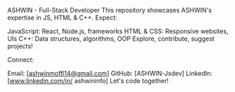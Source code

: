 
ASHWIN - Full-Stack Developer
This repository showcases ASHWIN's expertise in JS, HTML & C++. Expect:

JavaScript: React, Node.js, frameworks
HTML & CSS: Responsive websites, UIs
C++: Data structures, algorithms, OOP
Explore, contribute, suggest projects!

Connect:

Email: [ashwinmoffl14@gmail.com]
GitHub: [ASHWIN-Jsdev]
LinkedIn: [www.linkedin.com/in/
ashwininfo]
Let's code together!

<!---
ASHWIN-Jsdev/ASHWIN-Jsdev is a ✨ special ✨ repository because its `README.md` (this file) appears on your GitHub profile.
You can click the Preview link to take a look at your changes.
--->
